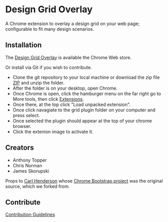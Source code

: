 Design Grid Overlay
===================

A Chrome extension to overlay a design grid on your web page; configurable to fit many design scenarios.

## Installation

The [Design Grid Overlay](https://chrome.google.com/webstore/detail/design-grid-overlay/kmaadknbpdklpcommafmcboghdlopmbi) is available the Chrome Web store.

Or install via Git if you wish to contribute.

* Clone the git repository to your local machine or download the zip file [ZIP](https://github.com/eBay/Design-Grid-Overlay/archive/master.zip) and unzip the folder.
* After the folder is on your desktop, open Chrome.
* Once Chrome is open, click the hamburger menu on the far right go to More tools, then click [Extensions](chrome://extensions/).
* Once there, at the top click "Load unpacked extension".
* Once click navagiate to the grid plugin folder on your computer and press select.
* Once selected the plugin should appear at the top of your chrome browser.
* Click the extenion image to activate it.

## Creators

* Anthony Topper
* Chris Norman
* James Skorupski

Props to [Carl Henderson](https://github.com/chuckhendo) whose [Chrome Bootstrap project](https://github.com/chuckhendo/chrome-bootstrap) was the original source, which we forked from.

## Contribute

[Contribution Guidelines](CONTRIBUTING.md)
